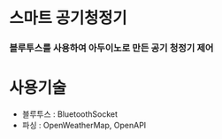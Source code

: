 # 스마트 공기청정기
### 블루투스를 사용하여 아두이노로 만든 공기 청정기 제어

# 사용기술
* 블루투스 : BluetoothSocket
* 파싱 : OpenWeatherMap, OpenAPI
